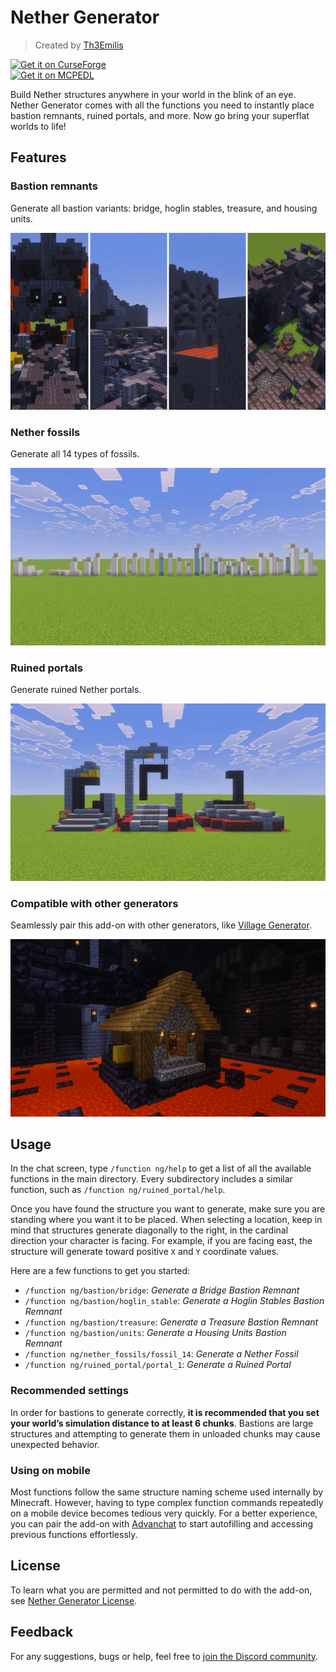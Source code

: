 # Nether Generator

> Created by [Th3Emilis](https://github.com/th3emilis)

<a href="https://curseforge.com/minecraft-bedrock/addons/nether-generator/download"><img src="https://github.com/user-attachments/assets/c7a0cfb3-24bc-4363-a757-903e2d80ca42" height="56" alt="Get it on CurseForge"></a>  
<a href="https://mcpedl.com/nether-generator/#downloads"><img src="https://github.com/user-attachments/assets/8d2314e9-8706-40e5-aabc-53adc1abe75f" height="56" alt="Get it on MCPEDL"></a>

Build Nether structures anywhere in your world in the blink of an eye. Nether Generator comes with all the functions you need to instantly place bastion remnants, ruined portals, and more. Now go bring your superflat worlds to life!

## Features

### Bastion remnants
Generate all bastion variants: bridge, hoglin stables, treasure, and housing units.

![Screenshot showing all 4 bastion remnant variants.](assets/screenshot_0.png)

### Nether fossils
Generate all 14 types of fossils.

![Screenshot showing all Nether fossils.](assets/screenshot_1.png)

### Ruined portals
Generate ruined Nether portals.

![Screenshot showing 3 ruined portals.](assets/screenshot_2.png)

### Compatible with other generators
Seamlessly pair this add-on with other generators, like [Village Generator](https://github.com/th3emilis/village-generator/releases/latest).

![Screenshot showing a villager inside a Plains Village House in the treasure room of a Bastion Remnant.](assets/screenshot_3.png)

## Usage

In the chat screen, type `/function ng/help` to get a list of all the available functions in the main directory. Every subdirectory includes a similar function, such as `/function ng/ruined_portal/help`.

Once you have found the structure you want to generate, make sure you are standing where you want it to be placed. When selecting a location, keep in mind that structures generate diagonally to the right, in the cardinal direction your character is facing. For example, if you are facing east, the structure will generate toward positive `X` and `Y` coordinate values.

Here are a few functions to get you started:
- `/function ng/bastion/bridge`: *Generate a Bridge Bastion Remnant*
- `/function ng/bastion/hoglin_stable`: *Generate a Hoglin Stables Bastion Remnant*
- `/function ng/bastion/treasure`: *Generate a Treasure Bastion Remnant*
- `/function ng/bastion/units`: *Generate a Housing Units Bastion Remnant*
- `/function ng/nether_fossils/fossil_14`: *Generate a Nether Fossil*
- `/function ng/ruined_portal/portal_1`: *Generate a Ruined Portal*

### Recommended settings
In order for bastions to generate correctly, **it is recommended that you set your world’s simulation distance to at least 6 chunks**. Bastions are large structures and attempting to generate them in unloaded chunks may cause unexpected behavior.

### Using on mobile
Most functions follow the same structure naming scheme used internally by Minecraft. However, having to type complex function commands repeatedly on a mobile device becomes tedious very quickly. For a better experience, you can pair the add-on with [Advanchat](https://github.com/th3emilis/advanchat/releases/latest) to start autofilling and accessing previous functions effortlessly.

## License

To learn what you are permitted and not permitted to do with the add-on, see [Nether Generator License](LICENSE.md).

## Feedback

For any suggestions, bugs or help, feel free to [join the Discord community](https://discord.gg/skqthyTkBQ).
